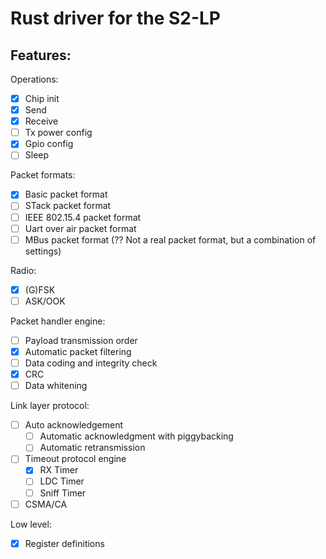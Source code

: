 # Rust driver for the S2-LP

## Features:

Operations:
- [x] Chip init
- [x] Send
- [x] Receive
- [ ] Tx power config
- [x] Gpio config
- [ ] Sleep

Packet formats:
- [x] Basic packet format
- [ ] STack packet format
- [ ] IEEE 802.15.4 packet format
- [ ] Uart over air packet format
- [ ] MBus packet format (?? Not a real packet format, but a combination of settings)

Radio:
- [x] (G)FSK
- [ ] ASK/OOK

Packet handler engine:
- [ ] Payload transmission order
- [x] Automatic packet filtering
- [ ] Data coding and integrity check
- [x] CRC
- [ ] Data whitening

Link layer protocol:
- [ ] Auto acknowledgement
  - [ ] Automatic acknowledgment with piggybacking
  - [ ] Automatic retransmission
- [ ] Timeout protocol engine
  - [x] RX Timer
  - [ ] LDC Timer
  - [ ] Sniff Timer
- [ ] CSMA/CA

Low level:
- [x] Register definitions